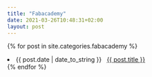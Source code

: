 ```yaml
---
title: "Fabacademy"
date: 2021-03-26T10:48:31+02:00
layout: post
---
```


{% for post in site.categories.fabacademy %}
 <li><span>{{ post.date | date_to_string }}</span> &nbsp; <a href="{{ site.baseurl }}{{ post.url }}">{{ post.title }}</a></li>
{% endfor %}